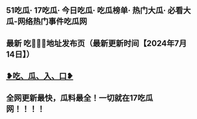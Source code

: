 51吃瓜· 17吃瓜· 今日吃瓜· 吃瓜榜单· 热门大瓜· 必看大瓜-网络热门事件吃瓜网
------------------------
最新 吃🍉🍉🍉地址发布页（最新更新时间【2024年7月14日】）
------------------------
<a href="https://github.com/gua51fun">❥吃、瓜、入、口❥</a>
------------------------
全网更新最快，瓜料最全！一切就在17吃瓜网！！！！
----------------------------
